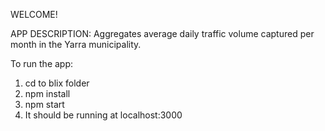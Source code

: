 WELCOME!

APP DESCRIPTION: Aggregates average daily traffic volume captured per month in the Yarra municipality.

To run the app:
1. cd to blix folder
2. npm install
3. npm start
4. It should be running at localhost:3000

